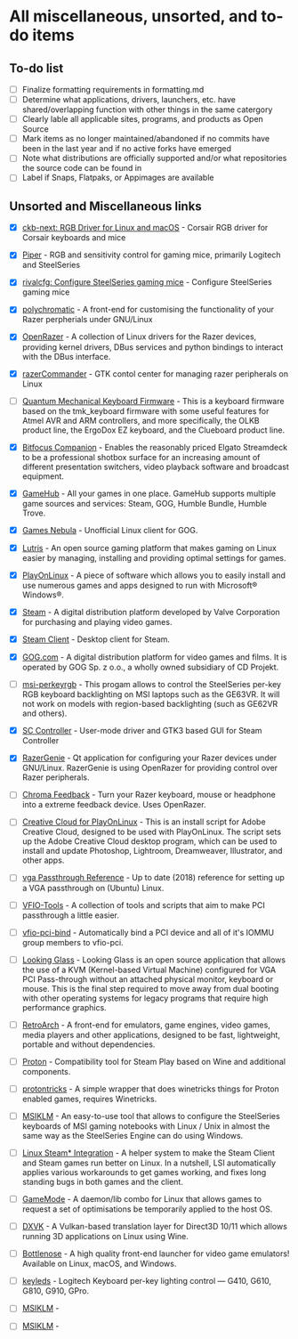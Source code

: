 # All miscellaneous, unsorted, and to-do items

## To-do list

- [ ] Finalize formatting requirements in formatting.md
- [ ] Determine what applications, drivers, launchers, etc. have shared/overlapping function with other things in the same catergory
- [ ] Clearly lable all applicable sites, programs, and products as Open Source
- [ ] Mark items as no longer maintained/abandoned if no commits have been in the last year and if no active forks have emerged
- [ ] Note what distributions are officially supported and/or what repositories the source code can be found in
- [ ] Label if Snaps, Flatpaks, or Appimages are available

## Unsorted and Miscellaneous links

- [x] [ckb-next: RGB Driver for Linux and macOS](https://github.com/ckb-next/ckb-next) - Corsair RGB driver for Corsair keyboards and mice

- [x] [Piper](https://github.com/libratbag/piper) - RGB and sensitivity control for gaming mice, primarily Logitech and SteelSeries

- [x] [rivalcfg: Configure SteelSeries gaming mice](https://github.com/flozz/rivalcfg#rivalcfg-configure-steelseries-gaming-mice) - Configure SteelSeries gaming mice

- [x] [polychromatic](https://github.com/polychromatic/polychromatic) - A front-end for customising the functionality of your Razer perpherials under GNU/Linux

- [x] [OpenRazer](https://github.com/openrazer/openrazer) - A collection of Linux drivers for the Razer devices, providing kernel drivers, DBus services and python bindings to interact with the DBus interface.

- [x] [razerCommander](https://github.com/GabMus/razerCommander) - GTK contol center for managing razer peripherals on Linux

- [ ] [Quantum Mechanical Keyboard Firmware](https://github.com/qmk/qmk_firmware) - This is a keyboard firmware based on the tmk_keyboard firmware with some useful features for Atmel AVR and ARM controllers, and more specifically, the OLKB product line, the ErgoDox EZ keyboard, and the Clueboard product line.

- [x] [Bitfocus Companion](https://github.com/bitfocus/companion) - Enables the reasonably priced Elgato Streamdeck to be a professional shotbox surface for an increasing amount of different presentation switchers, video playback software and broadcast equipment.

- [x] [GameHub](https://github.com/tkashkin/GameHub) - All your games in one place. GameHub supports multiple game sources and services: Steam, GOG, Humble Bundle, Humble Trove.

- [x] [Games Nebula](https://github.com/yancharkin/games_nebula) - Unofficial Linux client for GOG.

- [x] [Lutris](https://github.com/lutris/lutris) - An open source gaming platform that makes gaming on Linux easier by managing, installing and providing optimal settings for games.

- [x] [PlayOnLinux](https://www.playonlinux.com/en/) - A piece of software which allows you to easily install and use numerous games and apps designed to run with Microsoft® Windows®.

- [x] [Steam](https://store.steampowered.com/) -  A digital distribution platform developed by Valve Corporation for purchasing and playing video games.

- [x] [Steam Client](https://store.steampowered.com/about/) - Desktop client for Steam. 

- [x] [GOG.com](https://www.gog.com/) - A digital distribution platform for video games and films. It is operated by GOG Sp. z o.o., a wholly owned subsidiary of CD Projekt.

- [ ] [msi-perkeyrgb](https://github.com/Askannz/msi-perkeyrgb) - This progam allows to control the SteelSeries per-key RGB keyboard backlighting on MSI laptops such as the GE63VR. It will not work on models with region-based backlighting (such as GE62VR and others).

- [x] [SC Controller](https://github.com/kozec/sc-controller) - User-mode driver and GTK3 based GUI for Steam Controller

- [x] [RazerGenie](https://github.com/z3ntu/RazerGenie) - Qt application for configuring your Razer devices under GNU/Linux. RazerGenie is using OpenRazer for providing control over Razer peripherals.

- [ ] [Chroma Feedback](https://github.com/redaxmedia/chroma-feedback) - Turn your Razer keyboard, mouse or headphone into a extreme feedback device. Uses OpenRazer.

- [ ] [Creative Cloud for PlayOnLinux](https://github.com/corbindavenport/creative-cloud-linux) - This is an install script for Adobe Creative Cloud, designed to be used with PlayOnLinux. The script sets up the Adobe Creative Cloud desktop program, which can be used to install and update Photoshop, Lightroom, Dreamweaver, Illustrator, and other apps.

- [ ] [vga Passthrough Reference](https://github.com/saveriomiroddi/vga-passthrough) - Up to date (2018) reference for setting up a VGA passthrough on (Ubuntu) Linux.

- [ ] [VFIO-Tools](https://github.com/PassthroughPOST/VFIO-Tools) - A collection of tools and scripts that aim to make PCI passthrough a little easier.

- [ ] [vfio-pci-bind](https://github.com/andre-richter/vfio-pci-bind) - Automatically bind a PCI device and all of it's IOMMU group members to vfio-pci.

- [ ] [Looking Glass](https://looking-glass.hostfission.com/) - Looking Glass is an open source application that allows the use of a KVM (Kernel-based Virtual Machine) configured for VGA PCI Pass-through without an attached physical monitor, keyboard or mouse. This is the final step required to move away from dual booting with other operating systems for legacy programs that require high performance graphics.

- [ ] [RetroArch](https://www.retroarch.com) - A front-end for emulators, game engines, video games, media players and other applications, designed to be fast, lightweight, portable and without dependencies.

- [ ] [Proton](https://github.com/ValveSoftware/Proton) - Compatibility tool for Steam Play based on Wine and additional components.

- [ ] [protontricks](https://github.com/Matoking/protontricks) - A simple wrapper that does winetricks things for Proton enabled games, requires Winetricks.

- [ ] [MSIKLM](https://github.com/Gibtnix/MSIKLM) - An easy-to-use tool that allows to configure the SteelSeries keyboards of MSI gaming notebooks with Linux / Unix in almost the same way as the SteelSeries Engine can do using Windows.

- [ ] [Linux Steam* Integration](https://github.com/clearlinux/linux-steam-integration) - A helper system to make the Steam Client and Steam games run better on Linux. In a nutshell, LSI automatically applies various workarounds to get games working, and fixes long standing bugs in both games and the client.

- [ ] [GameMode](https://github.com/FeralInteractive/gamemode) - A daemon/lib combo for Linux that allows games to request a set of optimisations be temporarily applied to the host OS.

- [ ] [DXVK](https://github.com/doitsujin/dxvk) - A Vulkan-based translation layer for Direct3D 10/11 which allows running 3D applications on Linux using Wine.

- [ ] [Bottlenose](https://github.com/quinton-ashley/bottlenose) - A high quality front-end launcher for video game emulators! Available on Linux, macOS, and Windows.

- [ ] [keyleds](https://github.com/spectras/keyleds) - Logitech Keyboard per-key lighting control — G410, G610, G810, G910, GPro.

- [ ] [MSIKLM](https://github.com/Gibtnix/MSIKLM) -
- [ ] [MSIKLM](https://github.com/Gibtnix/MSIKLM) -

